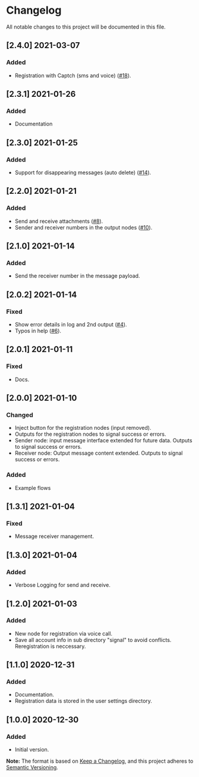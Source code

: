 # Changelog
All notable changes to this project will be documented in this file.

## [2.4.0] 2021-03-07
### Added
- Registration with Captch (sms and voice) ([#18](https://github.com/gausma/nodered-contrib-signal-client/issues/18)).

## [2.3.1] 2021-01-26
### Added
- Documentation

## [2.3.0] 2021-01-25
### Added
- Support for disappearing messages (auto delete) ([#14](https://github.com/gausma/nodered-contrib-signal-client/issues/14)).

## [2.2.0] 2021-01-21
### Added
- Send and receive attachments ([#8](https://github.com/gausma/nodered-contrib-signal-client/issues/8)).
- Sender and receiver numbers in the output nodes ([#10](https://github.com/gausma/nodered-contrib-signal-client/issues/10)).

## [2.1.0] 2021-01-14
### Added
- Send the receiver number in the message payload.

## [2.0.2] 2021-01-14
### Fixed
- Show error details in log and 2nd output ([#4](https://github.com/gausma/nodered-contrib-signal-client/issues/4)).
- Typos in help ([#6](https://github.com/gausma/nodered-contrib-signal-client/issues/6)).

## [2.0.1] 2021-01-11
### Fixed
- Docs.

## [2.0.0] 2021-01-10
### Changed
- Inject button for the registration nodes (input removed).
- Outputs for the registration nodes to signal success or errors.
- Sender node: input message interface extended for future data. Outputs to signal success or errors.
- Receiver node: Output message content extended. Outputs to signal success or errors.

### Added
- Example flows

## [1.3.1] 2021-01-04
### Fixed
- Message receiver management.

## [1.3.0] 2021-01-04
### Added
- Verbose Logging for send and receive.

## [1.2.0] 2021-01-03
### Added
- New node for registration via voice call.
- Save all account info in sub directory "signal" to avoid conflicts. Reregistration is neccessary.

## [1.1.0] 2020-12-31
### Added
 - Documentation.
 - Registration data is stored in the user settings directory.

## [1.0.0] 2020-12-30
### Added
 - Initial version.

**Note:** The format is based on [Keep a Changelog](https://keepachangelog.com/en/1.0.0/), and this project adheres to [Semantic Versioning](https://semver.org/spec/v2.0.0.html).
